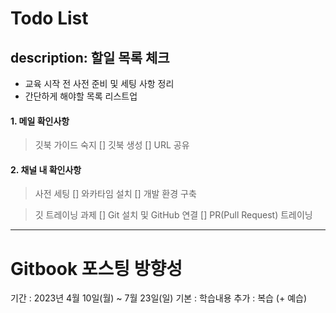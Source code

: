 Todo List
=============
description: 할일 목록 체크
---
- 교육 시작 전 사전 준비 및 세팅 사항 정리
- 간단하게 해야할 목록 리스트업 
#### 1. 메일 확인사항
> 깃북 가이드 숙지
[] 깃북 생성
[] URL 공유

#### 2. 채널 내 확인사항
> 사전 세팅
[] 와카타임 설치
[] 개발 환경 구축
   
> 깃 트레이닝 과제
[] Git 설치 및 GitHub 연결
[] PR(Pull Request) 트레이닝

* * *
Gitbook 포스팅 방향성
=============
기간 : 2023년 4월 10일(월) ~ 7월 23일(일)
기본 : 학습내용
추가 : 복습 (+ 예습)